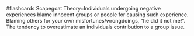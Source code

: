 #flashcards 
Scapegoat Theory::Individuals undergoing negative experiences blame innocent groups or people for causing such experience. Blaming others for your own misfortunes/wrongdoings, "he did it not me!". The tendency to overestimate an individuals contribution to a group issue.
<!--SR:!2023-11-14,7,250-->